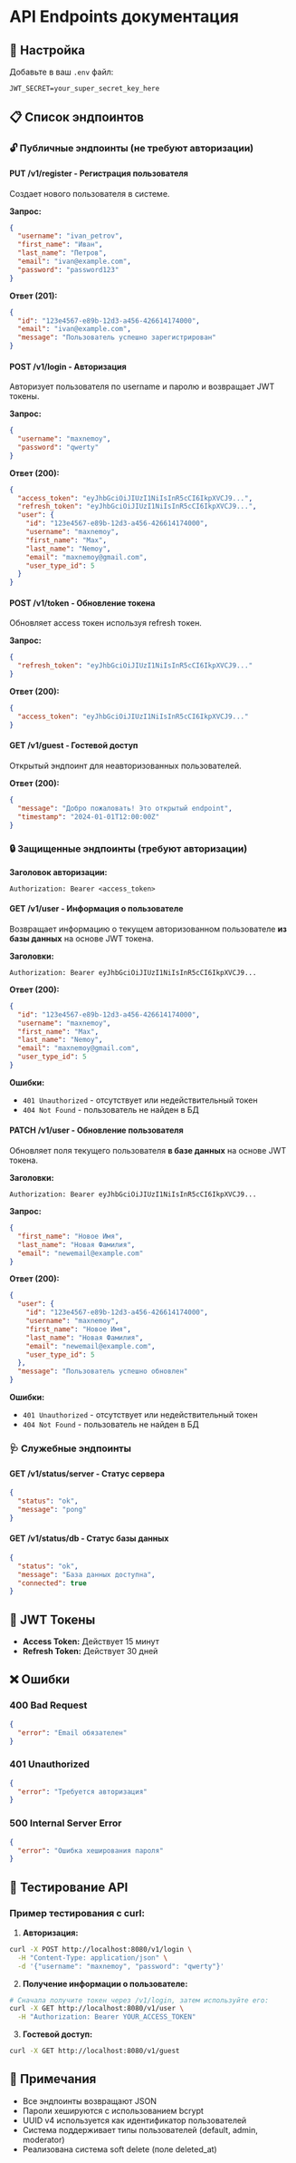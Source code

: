 # API Endpoints документация

## 🚀 Настройка

Добавьте в ваш `.env` файл:

```env
JWT_SECRET=your_super_secret_key_here
```

## 📋 Список эндпоинтов

### 🔓 Публичные эндпоинты (не требуют авторизации)

#### PUT /v1/register - Регистрация пользователя
Создает нового пользователя в системе.

**Запрос:**
```json
{
  "username": "ivan_petrov",
  "first_name": "Иван",
  "last_name": "Петров", 
  "email": "ivan@example.com",
  "password": "password123"
}
```

**Ответ (201):**
```json
{
  "id": "123e4567-e89b-12d3-a456-426614174000",
  "email": "ivan@example.com",
  "message": "Пользователь успешно зарегистрирован"
}
```

#### POST /v1/login - Авторизация  
Авторизует пользователя по username и паролю и возвращает JWT токены.

**Запрос:**
```json
{
  "username": "maxnemoy",
  "password": "qwerty"
}
```

**Ответ (200):**
```json
{
  "access_token": "eyJhbGciOiJIUzI1NiIsInR5cCI6IkpXVCJ9...",
  "refresh_token": "eyJhbGciOiJIUzI1NiIsInR5cCI6IkpXVCJ9...",
  "user": {
    "id": "123e4567-e89b-12d3-a456-426614174000",
    "username": "maxnemoy",
    "first_name": "Max",
    "last_name": "Nemoy", 
    "email": "maxnemoy@gmail.com",
    "user_type_id": 5
  }
}
```

#### POST /v1/token - Обновление токена
Обновляет access токен используя refresh токен.

**Запрос:**
```json
{
  "refresh_token": "eyJhbGciOiJIUzI1NiIsInR5cCI6IkpXVCJ9..."
}
```

**Ответ (200):**
```json
{
  "access_token": "eyJhbGciOiJIUzI1NiIsInR5cCI6IkpXVCJ9..."
}
```

#### GET /v1/guest - Гостевой доступ
Открытый эндпоинт для неавторизованных пользователей.

**Ответ (200):**
```json
{
  "message": "Добро пожаловать! Это открытый endpoint",
  "timestamp": "2024-01-01T12:00:00Z"
}
```

### 🔒 Защищенные эндпоинты (требуют авторизации)

**Заголовок авторизации:**
```
Authorization: Bearer <access_token>
```

#### GET /v1/user - Информация о пользователе
Возвращает информацию о текущем авторизованном пользователе **из базы данных** на основе JWT токена.

**Заголовки:**
```
Authorization: Bearer eyJhbGciOiJIUzI1NiIsInR5cCI6IkpXVCJ9...
```

**Ответ (200):**
```json
{
  "id": "123e4567-e89b-12d3-a456-426614174000",
  "username": "maxnemoy",
  "first_name": "Max",
  "last_name": "Nemoy", 
  "email": "maxnemoy@gmail.com",
  "user_type_id": 5
}
```

**Ошибки:**
- `401 Unauthorized` - отсутствует или недействительный токен
- `404 Not Found` - пользователь не найден в БД

#### PATCH /v1/user - Обновление пользователя
Обновляет поля текущего пользователя **в базе данных** на основе JWT токена.

**Заголовки:**
```
Authorization: Bearer eyJhbGciOiJIUzI1NiIsInR5cCI6IkpXVCJ9...
```

**Запрос:**
```json
{
  "first_name": "Новое Имя",
  "last_name": "Новая Фамилия",
  "email": "newemail@example.com"
}
```

**Ответ (200):**
```json
{
  "user": {
    "id": "123e4567-e89b-12d3-a456-426614174000",
    "username": "maxnemoy",
    "first_name": "Новое Имя",
    "last_name": "Новая Фамилия", 
    "email": "newemail@example.com",
    "user_type_id": 5
  },
  "message": "Пользователь успешно обновлен"
}
```

**Ошибки:**
- `401 Unauthorized` - отсутствует или недействительный токен
- `404 Not Found` - пользователь не найден в БД

### 🩺 Служебные эндпоинты

#### GET /v1/status/server - Статус сервера
```json
{
  "status": "ok",
  "message": "pong"
}
```

#### GET /v1/status/db - Статус базы данных
```json
{
  "status": "ok", 
  "message": "База данных доступна",
  "connected": true
}
```

## 🔐 JWT Токены

- **Access Token:** Действует 15 минут
- **Refresh Token:** Действует 30 дней

## ❌ Ошибки

### 400 Bad Request
```json
{
  "error": "Email обязателен"
}
```

### 401 Unauthorized
```json
{
  "error": "Требуется авторизация"
}
```

### 500 Internal Server Error
```json
{
  "error": "Ошибка хеширования пароля"
}
```

## 🧪 Тестирование API

### Пример тестирования с curl:

1. **Авторизация:**
```bash
curl -X POST http://localhost:8080/v1/login \
  -H "Content-Type: application/json" \
  -d '{"username": "maxnemoy", "password": "qwerty"}'
```

2. **Получение информации о пользователе:**
```bash
# Сначала получите токен через /v1/login, затем используйте его:
curl -X GET http://localhost:8080/v1/user \
  -H "Authorization: Bearer YOUR_ACCESS_TOKEN"
```

3. **Гостевой доступ:**
```bash
curl -X GET http://localhost:8080/v1/guest
```

## 📝 Примечания

- Все эндпоинты возвращают JSON
- Пароли хешируются с использованием bcrypt
- UUID v4 используется как идентификатор пользователей
- Система поддерживает типы пользователей (default, admin, moderator)
- Реализована система soft delete (поле deleted_at)
